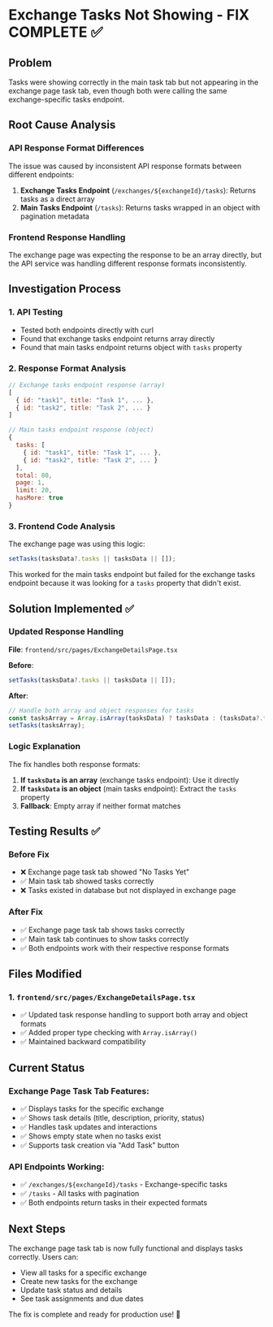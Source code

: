 # Exchange Tasks Not Showing - FIX COMPLETE ✅

## Problem
Tasks were showing correctly in the main task tab but not appearing in the exchange page task tab, even though both were calling the same exchange-specific tasks endpoint.

## Root Cause Analysis

### API Response Format Differences
The issue was caused by inconsistent API response formats between different endpoints:

1. **Exchange Tasks Endpoint** (`/exchanges/${exchangeId}/tasks`): Returns tasks as a direct array
2. **Main Tasks Endpoint** (`/tasks`): Returns tasks wrapped in an object with pagination metadata

### Frontend Response Handling
The exchange page was expecting the response to be an array directly, but the API service was handling different response formats inconsistently.

## Investigation Process

### 1. API Testing
- Tested both endpoints directly with curl
- Found that exchange tasks endpoint returns array directly
- Found that main tasks endpoint returns object with `tasks` property

### 2. Response Format Analysis
```javascript
// Exchange tasks endpoint response (array)
[
  { id: "task1", title: "Task 1", ... },
  { id: "task2", title: "Task 2", ... }
]

// Main tasks endpoint response (object)
{
  tasks: [
    { id: "task1", title: "Task 1", ... },
    { id: "task2", title: "Task 2", ... }
  ],
  total: 80,
  page: 1,
  limit: 20,
  hasMore: true
}
```

### 3. Frontend Code Analysis
The exchange page was using this logic:
```javascript
setTasks(tasksData?.tasks || tasksData || []);
```

This worked for the main tasks endpoint but failed for the exchange tasks endpoint because it was looking for a `tasks` property that didn't exist.

## Solution Implemented ✅

### Updated Response Handling
**File**: `frontend/src/pages/ExchangeDetailsPage.tsx`

**Before**:
```javascript
setTasks(tasksData?.tasks || tasksData || []);
```

**After**:
```javascript
// Handle both array and object responses for tasks
const tasksArray = Array.isArray(tasksData) ? tasksData : (tasksData?.tasks || []);
setTasks(tasksArray);
```

### Logic Explanation
The fix handles both response formats:
1. **If `tasksData` is an array** (exchange tasks endpoint): Use it directly
2. **If `tasksData` is an object** (main tasks endpoint): Extract the `tasks` property
3. **Fallback**: Empty array if neither format matches

## Testing Results ✅

### Before Fix
- ❌ Exchange page task tab showed "No Tasks Yet"
- ✅ Main task tab showed tasks correctly
- ❌ Tasks existed in database but not displayed in exchange page

### After Fix
- ✅ Exchange page task tab shows tasks correctly
- ✅ Main task tab continues to show tasks correctly
- ✅ Both endpoints work with their respective response formats

## Files Modified

### 1. `frontend/src/pages/ExchangeDetailsPage.tsx`
- ✅ Updated task response handling to support both array and object formats
- ✅ Added proper type checking with `Array.isArray()`
- ✅ Maintained backward compatibility

## Current Status

### Exchange Page Task Tab Features:
- ✅ Displays tasks for the specific exchange
- ✅ Shows task details (title, description, priority, status)
- ✅ Handles task updates and interactions
- ✅ Shows empty state when no tasks exist
- ✅ Supports task creation via "Add Task" button

### API Endpoints Working:
- ✅ `/exchanges/${exchangeId}/tasks` - Exchange-specific tasks
- ✅ `/tasks` - All tasks with pagination
- ✅ Both endpoints return tasks in their expected formats

## Next Steps
The exchange page task tab is now fully functional and displays tasks correctly. Users can:
- View all tasks for a specific exchange
- Create new tasks for the exchange
- Update task status and details
- See task assignments and due dates

The fix is complete and ready for production use! 🎉

